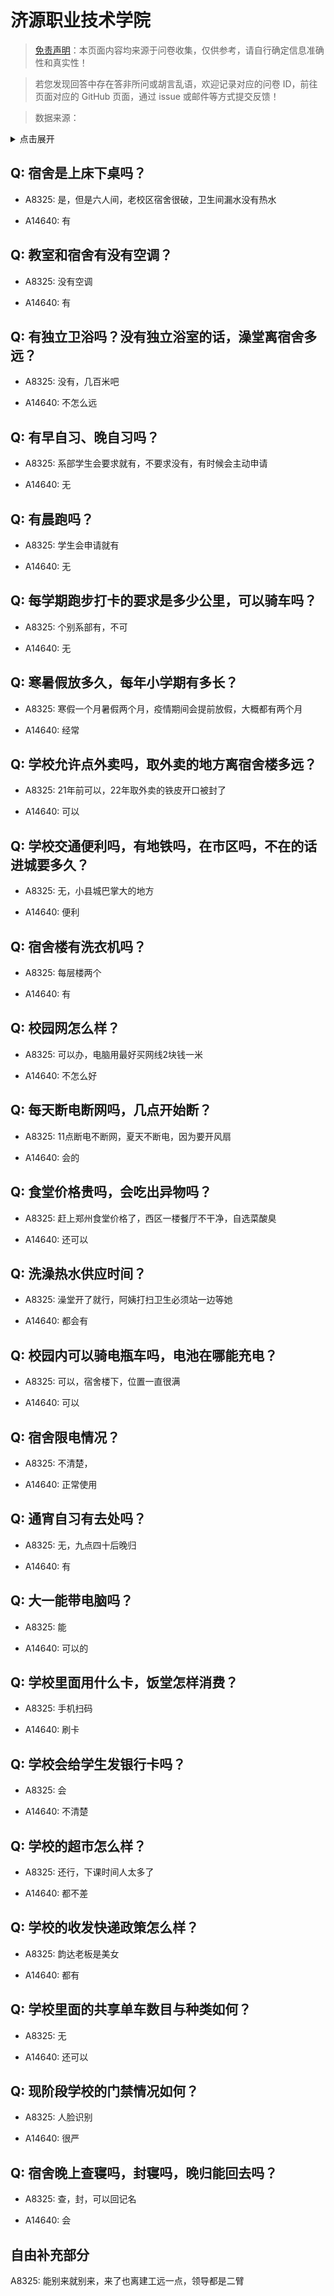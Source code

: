 # 济源职业技术学院

> [免责声明](https://colleges.chat/#_3)：本页面内容均来源于问卷收集，仅供参考，请自行确定信息准确性和真实性！

> 若您发现回答中存在答非所问或胡言乱语，欢迎记录对应的问卷 ID，前往页面对应的 GitHub 页面，通过 issue 或邮件等方式提交反馈！

> 数据来源：

<details><summary>点击展开</summary>
<ul>
<li>A8325: 匿名 (2022 年 06 月)</li>
<li>A14640: 匿名 (2022 年 07 月)</li>
</ul>
</details>

## Q: 宿舍是上床下桌吗？

- A8325: 是，但是六人间，老校区宿舍很破，卫生间漏水没有热水

- A14640: 有

## Q: 教室和宿舍有没有空调？

- A8325: 没有空调

- A14640: 有

## Q: 有独立卫浴吗？没有独立浴室的话，澡堂离宿舍多远？

- A8325: 没有，几百米吧

- A14640: 不怎么远

## Q: 有早自习、晚自习吗？

- A8325: 系部学生会要求就有，不要求没有，有时候会主动申请

- A14640: 无

## Q: 有晨跑吗？

- A8325: 学生会申请就有

- A14640: 无

## Q: 每学期跑步打卡的要求是多少公里，可以骑车吗？

- A8325: 个别系部有，不可

- A14640: 无

## Q: 寒暑假放多久，每年小学期有多长？

- A8325: 寒假一个月暑假两个月，疫情期间会提前放假，大概都有两个月

- A14640: 经常

## Q: 学校允许点外卖吗，取外卖的地方离宿舍楼多远？

- A8325: 21年前可以，22年取外卖的铁皮开口被封了

- A14640: 可以

## Q: 学校交通便利吗，有地铁吗，在市区吗，不在的话进城要多久？

- A8325: 无，小县城巴掌大的地方

- A14640: 便利

## Q: 宿舍楼有洗衣机吗？

- A8325: 每层楼两个

- A14640: 有

## Q: 校园网怎么样？

- A8325: 可以办，电脑用最好买网线2块钱一米

- A14640: 不怎么好

## Q: 每天断电断网吗，几点开始断？

- A8325: 11点断电不断网，夏天不断电，因为要开风扇

- A14640: 会的

## Q: 食堂价格贵吗，会吃出异物吗？

- A8325: 赶上郑州食堂价格了，西区一楼餐厅不干净，自选菜酸臭

- A14640: 还可以

## Q: 洗澡热水供应时间？

- A8325: 澡堂开了就行，阿姨打扫卫生必须站一边等她

- A14640: 都会有

## Q: 校园内可以骑电瓶车吗，电池在哪能充电？

- A8325: 可以，宿舍楼下，位置一直很满

- A14640: 可以

## Q: 宿舍限电情况？

- A8325: 不清楚，

- A14640: 正常使用

## Q: 通宵自习有去处吗？

- A8325: 无，九点四十后晚归

- A14640: 有

## Q: 大一能带电脑吗？

- A8325: 能

- A14640: 可以的

## Q: 学校里面用什么卡，饭堂怎样消费？

- A8325: 手机扫码

- A14640: 刷卡

## Q: 学校会给学生发银行卡吗？

- A8325: 会

- A14640: 不清楚

## Q: 学校的超市怎么样？

- A8325: 还行，下课时间人太多了

- A14640: 都不差

## Q: 学校的收发快递政策怎么样？

- A8325: 韵达老板是美女

- A14640: 都有

## Q: 学校里面的共享单车数目与种类如何？

- A8325: 无

- A14640: 还可以

## Q: 现阶段学校的门禁情况如何？

- A8325: 人脸识别

- A14640: 很严

## Q: 宿舍晚上查寝吗，封寝吗，晚归能回去吗？

- A8325: 查，封，可以回记名

- A14640: 会

## 自由补充部分

A8325: 能别来就别来，来了也离建工远一点，领导都是二臂
